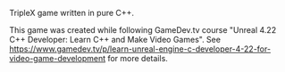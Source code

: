 TripleX game written in pure C++.

This game was created while following GameDev.tv course "Unreal 4.22 C++ Developer: Learn C++ and Make Video Games".
See https://www.gamedev.tv/p/learn-unreal-engine-c-developer-4-22-for-video-game-development for more details.
